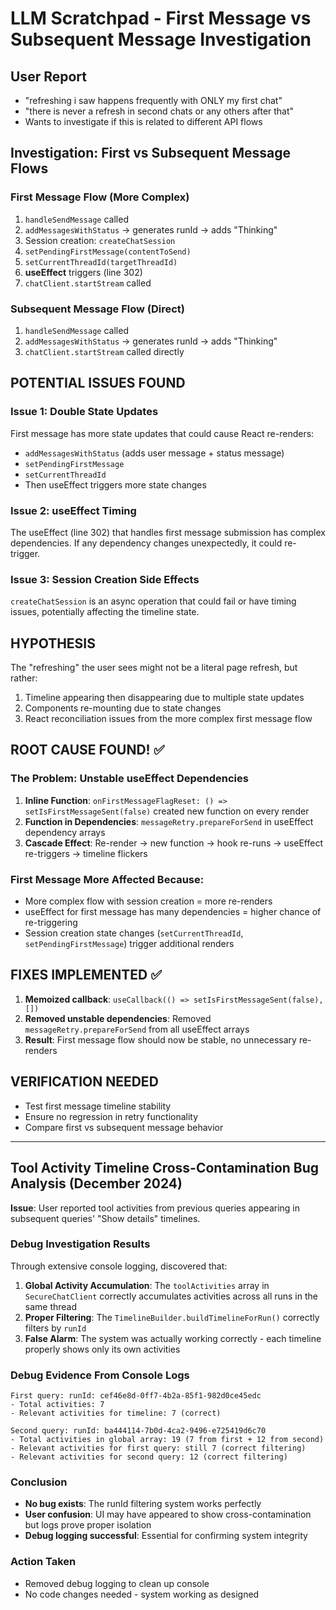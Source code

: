 # LLM Scratchpad - First Message vs Subsequent Message Investigation

## User Report
- "refreshing i saw happens frequently with ONLY my first chat"  
- "there is never a refresh in second chats or any others after that"
- Wants to investigate if this is related to different API flows

## Investigation: First vs Subsequent Message Flows

### First Message Flow (More Complex)
1. `handleSendMessage` called
2. `addMessagesWithStatus` → generates runId → adds "Thinking"
3. Session creation: `createChatSession` 
4. `setPendingFirstMessage(contentToSend)`
5. `setCurrentThreadId(targetThreadId)` 
6. **useEffect** triggers (line 302)
7. `chatClient.startStream` called

### Subsequent Message Flow (Direct)
1. `handleSendMessage` called
2. `addMessagesWithStatus` → generates runId → adds "Thinking"  
3. `chatClient.startStream` called directly

## POTENTIAL ISSUES FOUND

### Issue 1: Double State Updates
First message has more state updates that could cause React re-renders:
- `addMessagesWithStatus` (adds user message + status message)
- `setPendingFirstMessage` 
- `setCurrentThreadId`
- Then useEffect triggers more state changes

### Issue 2: useEffect Timing
The useEffect (line 302) that handles first message submission has complex dependencies.
If any dependency changes unexpectedly, it could re-trigger.

### Issue 3: Session Creation Side Effects
`createChatSession` is an async operation that could fail or have timing issues,
potentially affecting the timeline state.

## HYPOTHESIS
The "refreshing" the user sees might not be a literal page refresh, but rather:
1. Timeline appearing then disappearing due to multiple state updates
2. Components re-mounting due to state changes
3. React reconciliation issues from the more complex first message flow

## ROOT CAUSE FOUND! ✅

### The Problem: Unstable useEffect Dependencies
1. **Inline Function**: `onFirstMessageFlagReset: () => setIsFirstMessageSent(false)` created new function on every render
2. **Function in Dependencies**: `messageRetry.prepareForSend` in useEffect dependency arrays
3. **Cascade Effect**: Re-render → new function → hook re-runs → useEffect re-triggers → timeline flickers

### First Message More Affected Because:
- More complex flow with session creation = more re-renders
- useEffect for first message has many dependencies = higher chance of re-triggering
- Session creation state changes (`setCurrentThreadId`, `setPendingFirstMessage`) trigger additional renders

## FIXES IMPLEMENTED ✅
1. **Memoized callback**: `useCallback(() => setIsFirstMessageSent(false), [])`
2. **Removed unstable dependencies**: Removed `messageRetry.prepareForSend` from all useEffect arrays
3. **Result**: First message flow should now be stable, no unnecessary re-renders

## VERIFICATION NEEDED
- Test first message timeline stability
- Ensure no regression in retry functionality
- Compare first vs subsequent message behavior

---

## Tool Activity Timeline Cross-Contamination Bug Analysis (December 2024)

**Issue**: User reported tool activities from previous queries appearing in subsequent queries' "Show details" timelines.

### Debug Investigation Results
Through extensive console logging, discovered that:

1. **Global Activity Accumulation**: The `toolActivities` array in `SecureChatClient` correctly accumulates activities across all runs in the same thread
2. **Proper Filtering**: The `TimelineBuilder.buildTimelineForRun()` correctly filters by `runId`
3. **False Alarm**: The system was actually working correctly - each timeline properly shows only its own activities

### Debug Evidence From Console Logs
```
First query: runId: cef46e8d-0ff7-4b2a-85f1-982d0ce45edc
- Total activities: 7
- Relevant activities for timeline: 7 (correct)

Second query: runId: ba444114-7b0d-4ca2-9496-e725419d6c70  
- Total activities in global array: 19 (7 from first + 12 from second)
- Relevant activities for first query: still 7 (correct filtering)
- Relevant activities for second query: 12 (correct filtering)
```

### Conclusion
- **No bug exists**: The runId filtering system works perfectly
- **User confusion**: UI may have appeared to show cross-contamination but logs prove proper isolation
- **Debug logging successful**: Essential for confirming system integrity

### Action Taken
- Removed debug logging to clean up console
- No code changes needed - system working as designed